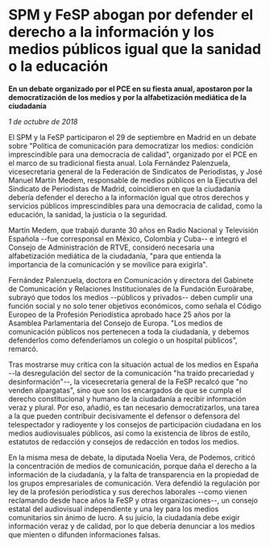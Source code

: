 # SPM y FeSP abogan por defender el derecho a la información y los medios públicos igual que la sanidad o la educación

**En un debate organizado por el PCE en su fiesta anual, apostaron por la democratización de los medios y por la alfabetización mediática de la ciudadanía**

*1 de octubre de 2018*

El SPM y la FeSP participaron el 29 de septiembre en Madrid en un debate sobre "Política de comunicación para democratizar los medios: condición imprescindible para una democracia de calidad", organizado por el PCE en el marco de su tradicional fiesta anual. Lola Fernández Palenzuela, vicesecretaria general de la Federación de Sindicatos de Periodistas, y José Manuel Martín Medem, responsable de medios públicos en la Ejecutiva del Sindicato de Periodistas de Madrid, coincidieron en que la ciudadanía debería defender el derecho a la información igual que otros derechos y servicios públicos imprescindibles para una democracia de calidad, como la educación, la sanidad, la justicia o la seguridad.

Martín Medem, que trabajó durante 30 años en Radio Nacional y Televisión Española --fue corresponsal en México, Colombia y Cuba-- e integró el Consejo de Administración de RTVE, consideró necesaria una alfabetización mediática de la ciudadanía, "para que entienda la importancia de la comunicación y se movilice para exigirla".

Fernández Palenzuela, doctora en Comunicación y directora del Gabinete de Comunicación y Relaciones Institucionales de la Fundación Euroárabe, subrayó que todos los medios --públicos y privados-- deben cumplir una función social y no solo tener objetivos económicos, como señala el Código Europeo de la Profesión Periodística aprobado hace 25 años por la Asamblea Parlamentaria del Consejo de Europa. "Los medios de comunicación públicos nos pertenecen a toda la ciudadanía, y debemos defenderlos como defenderíamos un colegio o un hospital públicos", remarcó.

Tras mostrarse muy crítica con la situación actual de los medios en España --la desregulación del sector de la comunicación "ha traído precariedad y desinformación"--, la vicesecretaria general de la FeSP recalcó que "no venden alpargatas", sino que son los encargados de que se cumpla el derecho constitucional y humano de la ciudadanía a recibir información veraz y plural. Por eso, añadió, es tan necesario democratizarlos, una tarea a la que pueden contribuir decisivamente el defensor o defensora del telespectador y radioyente y los consejos de participación ciudadana en los medios audiovisuales públicos, así como la existencia de libros de estilo, estatutos de redacción y consejos de redacción en todos los medios.

En la misma mesa de debate, la diputada Noelia Vera, de Podemos, criticó la concentración de medios de comunicación, porque daña el derecho a la información de la ciudadanía, y la falta de transparencia en la propiedad de los grupos empresariales de comunicación. Vera defendió la regulación por ley de la profesión periodística y sus derechos laborales --como vienen reclamando desde hace años la FeSP y otras organizaciones--, un consejo estatal del audiovisual independiente y una ley para los medios comunitarios sin ánimo de lucro. A su juicio, la ciudadanía debe exigir información veraz y de calidad, por lo que debería denunciar a los medios que mienten o difunden informaciones falsas.
